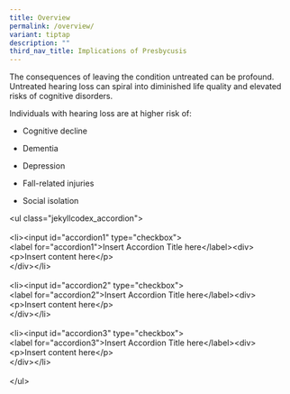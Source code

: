 ```yaml
---
title: Overview
permalink: /overview/
variant: tiptap
description: ""
third_nav_title: Implications of Presbycusis
---
```

<p>The consequences of leaving the condition untreated can be profound. Untreated
hearing loss can spiral into diminished life quality and elevated risks
of cognitive disorders.</p>
<p></p>
<p>Individuals with hearing loss are at higher risk of:</p>
<ul>
<li>
<p>Cognitive decline</p>
</li>
<li>
<p>Dementia</p>
</li>
<li>
<p>Depression</p>
</li>
<li>
<p>Fall-related injuries</p>
</li>
<li>
<p>Social isolation</p>
</li>
</ul>
<p></p>
<p>&lt;ul class="jekyllcodex_accordion"&gt;
<br>
<br>&lt;li&gt;&lt;input id="accordion1" type="checkbox"&gt;
<br>&lt;label for="accordion1"&gt;Insert Accordion Title here&lt;/label&gt;&lt;div&gt;
<br>&lt;p&gt;Insert content here&lt;/p&gt;
<br>&lt;/div&gt;&lt;/li&gt;
<br>
<br>&lt;li&gt;&lt;input id="accordion2" type="checkbox"&gt;
<br>&lt;label for="accordion2"&gt;Insert Accordion Title here&lt;/label&gt;&lt;div&gt;
<br>&lt;p&gt;Insert content here&lt;/p&gt;
<br>&lt;/div&gt;&lt;/li&gt;
<br>
<br>&lt;li&gt;&lt;input id="accordion3" type="checkbox"&gt;
<br>&lt;label for="accordion3"&gt;Insert Accordion Title here&lt;/label&gt;&lt;div&gt;
<br>&lt;p&gt;Insert content here&lt;/p&gt;
<br>&lt;/div&gt;&lt;/li&gt;
<br>
<br>&lt;/ul&gt;</p>